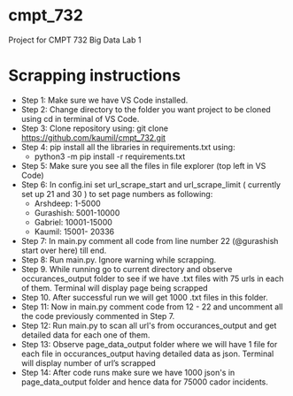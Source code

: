 # cmpt_732
Project for CMPT 732 Big Data Lab 1



# Scrapping instructions

* Step 1: Make sure we have VS Code installed.
* Step 2: Change directory to the folder you want project to be cloned using cd in terminal of VS Code.
* Step 3: Clone repository using: git clone https://github.com/kaumil/cmpt_732.git 
* Step 4: pip install all the libraries in requirements.txt using: 
	* python3 -m pip install -r requirements.txt
* Step 5: Make sure you see all the files in file explorer (top left in VS Code)
* Step 6: In config.ini set url_scrape_start and url_scrape_limit ( currently set up 21 and 30 ) to set page numbers as following:
	*	 Arshdeep: 1-5000 
	*	 Gurashish: 5001-10000
	*	 Gabriel: 10001-15000
	*	 Kaumil: 15001- 20336
* Step 7: In main.py comment all code from line number 22 (@gurashish start over here) till end.
* Step 8: Run main.py. Ignore warning while scrapping.
* Step 9. While running go to current directory and observe occurances_output folder to see if we have .txt files with 75 urls in each of them. Terminal will display page being scrapped
* Step 10. After successful run we will get 1000 .txt files in this folder.
* Step 11: Now in main.py comment code from 12 - 22 and uncomment all the code previously commented in Step 7. 
* Step 12: Run main.py to scan all url's from occurances_output and get detailed data for each one of them.
* Step 13: Observe page_data_output folder where we will have 1 file for each file in occurances_output having detailed data as json. Terminal will display number of url’s scrapped
* Step 14: After code runs make sure we have 1000 json's in page_data_output folder and hence data for 75000 cador incidents.

